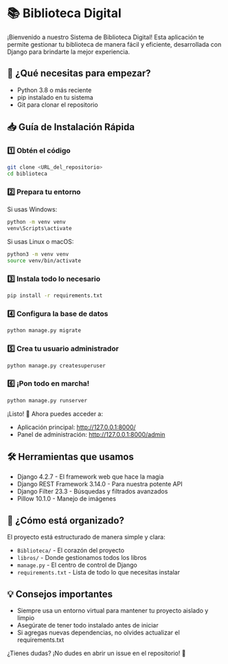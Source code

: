 # 📚 Biblioteca Digital

¡Bienvenido a nuestro Sistema de Biblioteca Digital! Esta aplicación te permite gestionar tu biblioteca de manera fácil y eficiente, desarrollada con Django para brindarte la mejor experiencia.

## 🚀 ¿Qué necesitas para empezar?

- Python 3.8 o más reciente
- pip instalado en tu sistema
- Git para clonar el repositorio

## 📥 Guía de Instalación Rápida

### 1️⃣ Obtén el código
```bash
git clone <URL_del_repositorio>
cd biblioteca
```

### 2️⃣ Prepara tu entorno
Si usas Windows:
```bash
python -m venv venv
venv\Scripts\activate
```

Si usas Linux o macOS:
```bash
python3 -m venv venv
source venv/bin/activate
```

### 3️⃣ Instala todo lo necesario
```bash
pip install -r requirements.txt
```

### 4️⃣ Configura la base de datos
```bash
python manage.py migrate
```

### 5️⃣ Crea tu usuario administrador
```bash
python manage.py createsuperuser
```

### 6️⃣ ¡Pon todo en marcha!
```bash
python manage.py runserver
```

¡Listo! 🎉 Ahora puedes acceder a:
- Aplicación principal: http://127.0.0.1:8000/
- Panel de administración: http://127.0.0.1:8000/admin

## 🛠️ Herramientas que usamos

- Django 4.2.7 - El framework web que hace la magia
- Django REST Framework 3.14.0 - Para nuestra potente API
- Django Filter 23.3 - Búsquedas y filtrados avanzados
- Pillow 10.1.0 - Manejo de imágenes

## 📁 ¿Cómo está organizado?

El proyecto está estructurado de manera simple y clara:
- `Biblioteca/` - El corazón del proyecto
- `libros/` - Donde gestionamos todos los libros
- `manage.py` - El centro de control de Django
- `requirements.txt` - Lista de todo lo que necesitas instalar

## 💡 Consejos importantes

- Siempre usa un entorno virtual para mantener tu proyecto aislado y limpio
- Asegúrate de tener todo instalado antes de iniciar
- Si agregas nuevas dependencias, no olvides actualizar el requirements.txt

¿Tienes dudas? ¡No dudes en abrir un issue en el repositorio! 🤝
